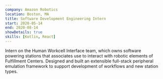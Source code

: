 ```yaml
---
company: Amazon Robotics
location: Boston, MA
title: Software Development Engineering Intern
start: 2020-05-14
end: 2020-08-14
showDetails: true
skills: [Kotlin, React]
---
```


Intern on the Human Workcell Interface team, which owns software powering stations that associates use to interact with robotic elements of Fulfillment Centers. Designed and built an extensible full-stack peripheral emulation framework to support development of workflows and new station types.
